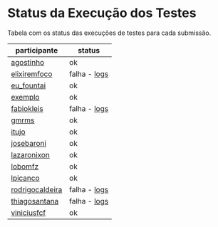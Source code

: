 # Status da Execução dos Testes
Tabela com os status das execuções de testes para cada submissão.
 
| participante | status |
| --           | --     |
| [agostinho](./participantes/agostinho) | ok |
| [elixiremfoco](./participantes/elixiremfoco) | falha - [logs](./participantes/elixiremfoco/docker-compose.logs) |
| [eu_fountai](./participantes/eu_fountai) | ok |
| [exemplo](./participantes/exemplo) | ok |
| [fabiokleis](./participantes/fabiokleis) | falha - [logs](./participantes/fabiokleis/docker-compose.logs) |
| [gmrms](./participantes/gmrms) | ok |
| [itujo](./participantes/itujo) | ok |
| [josebaroni](./participantes/josebaroni) | ok |
| [lazaronixon](./participantes/lazaronixon) | ok |
| [lobomfz](./participantes/lobomfz) | ok |
| [lpicanco](./participantes/lpicanco) | ok |
| [rodrigocaldeira](./participantes/rodrigocaldeira) | falha - [logs](./participantes/rodrigocaldeira/docker-compose.logs) |
| [thiagosantana](./participantes/thiagosantana) | falha - [logs](./participantes/thiagosantana/docker-compose.logs) |
| [viniciusfcf](./participantes/viniciusfcf) | ok |

